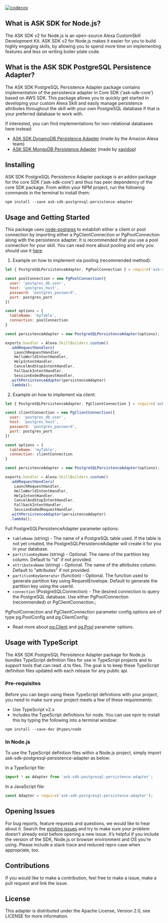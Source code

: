 
[![codecov](https://codecov.io/github/bryanleemoore/ask-sdk-postgresql-persistence-adapter/branch/main/graph/badge.svg?token=PRAU3C5NFJ)](https://codecov.io/github/bryanleemoore/ask-sdk-postgresql-persistence-adapter)

## What is ASK SDK for Node.js?

The ASK SDK v2 for Node.js is an open-source Alexa CustomSkill Development Kit. ASK SDK v2 for Node.js makes it easier for you to build highly engaging skills, by allowing you to spend more time on implementing features and less on writing boiler-plate code.

## What is the ASK SDK PostgreSQL Persistence Adapter?

The ASK SDK PostgreSQL Persistence Adapter package contains implementation of the persistence adapter in Core SDK ('ask-sdk-core') based on AWS SDK. This package allows you to quickly get started in developing your custom Alexa Skill and easily manage persistence attributes throughout the skill with your own PostgreSQL database if that is your preferred database to work with.

If interested, you can find implementations for non-relational databases here instead:
  - [ASK SDK DynamoDB Persistence Adapter](https://www.npmjs.com/package/ask-sdk-dynamodb-persistence-adapter) (made by the Amazon Alexa team)
  - [ASK SDK MongoDB Persistence Adapter](https://www.npmjs.com/package/ask-sdk-mongodb-persistence-adapter) (made by [xavidop](https://github.com/xavidop))

## Installing
ASK SDK PostgreSQL Persistence Adapter package is an addon package for the core SDK ('ask-sdk-core') and thus has peer dependency of the core SDK package. From within your NPM project, run the following commands in the terminal to install them:

```
npm install --save ask-sdk-postgresql-persistence-adapter
```

## Usage and Getting Started

This package uses [node-postgres](https://node-postgres.com/) to establish either a client or pool connection by importing either a PgClientConnection or PgPoolConnection along with the persistence adapter. It is recommended that you use a pool connection for your skill. You can read more about pooling and why you should use it [here](https://node-postgres.com/).





1. Example on how to implement via pooling (recommended method):

```javascript
let { PostgreSQLPersistenceAdapter, PgPoolConnection } = require('ask-sdk-postgresql-persistence-adapter');

const poolConnection = new PgPoolConnection({
  user: 'postgres_db_user',
  host: 'postgres_host',
  password: 'postgres_password',
  port: postgres_port
})

const options = {
  tableName: 'myTable',
  connection: poolConnection
}

const persistenceAdapter = new PostgreSQLPersistenceAdapter(options);

exports.handler = Alexa.SkillBuilders.custom()
  .addRequestHandlers(
    LaunchRequestHandler,
    HelloWorldIntentHandler,
    HelpIntentHandler,
    CancelAndStopIntentHandler,
    FallbackIntentHandler,
    SessionEndedRequestHandler,
  .withPersistenceAdapter(persistenceAdapter)
  .lambda();
```

2. Example on how to implement via client:

```javascript
let { PostgreSQLPersistenceAdapter, PgClientConnection } = require('ask-sdk-postgresql-persistence-adapter');

const clientConnection = new PgClientConnection({
  user: 'postgres_db_user',
  host: 'postgres_host',
  password: 'postgres_password',
  port: postgres_port
})

const options = {
  tableName: 'myTable',
  connection: clientConnection
}

const persistenceAdapter = new PostgreSQLPersistenceAdapter(options);

exports.handler = Alexa.SkillBuilders.custom()
  .addRequestHandlers(
    LaunchRequestHandler,
    HelloWorldIntentHandler,
    HelpIntentHandler,
    CancelAndStopIntentHandler,
    FallbackIntentHandler,
    SessionEndedRequestHandler,
  .withPersistenceAdapter(persistenceAdapter)
  .lambda();
```

Full PostgreSQLPersistenceAdapter parameter options:
- `tableName` (string) - The name of a PostgreSQL table used. If the table is not yet created, the PostgreSQLPersistenceAdapter will create it for you in your database.
- `partitionKeyName` (string) - Optional. The name of the partition key column. Default to "id" if not provided.
- `attributesName` (string) - Optional.  The name of the attributes column. Default to "attributes" if not provided.
- `partitionKeyGenerator` (function) - Optional. The function used to generate partition key using RequestEnvelope. Default to generate the partition key using the userId.
- `connection` (PostgreSQLConnection) - The desired connection to query the PostgreSQL database. Use either PgPoolConnection (recommended) or PgClientConnection.;

PgPoolConnection and PgClientConnection parameter config options are of type pg.PoolConfig and pg.ClientConfig:
- Read more about [pg.Client](https://node-postgres.com/apis/client) and [pg.Pool](https://node-postgres.com/apis/pool) parameter options.


## Usage with TypeScript
The ASK SDK PostgreSQL Persistence Adapter package for Node.js bundles TypeScript definition files for use in TypeScript projects and to support tools that can read .d.ts files. The goal is to keep these TypeScript definition files updated with each release for any public api.

### Pre-requisites
Before you can begin using these TypeScript definitions with your project, you need to make sure your project meets a few of these requirements:
- Use TypeScript v2.x
- Includes the TypeScript definitions for node. You can use npm to install this by typing the following into a terminal window:

```
npm install --save-dev @types/node
```

### In Node.js
To use the TypeScript definition files within a Node.js project, simply import ask-sdk-postgresql-persistence-adapter as below:

In a TypeScript file:

```typescript
import * as Adapter from 'ask-sdk-postgresql-persistence-adapter';
```

In a JavaScript file:

```javascript
const Adapter = require('ask-sdk-postgresql-persistence-adapter');
```

## Opening Issues
For bug reports, feature requests and questions, we would like to hear about it. Search the [existing issues](https://github.com/bryanleemoore/ask-sdk-postgresql-persistence-adapter/issues) and try to make sure your problem doesn’t already exist before opening a new issue. It’s helpful if you include the version of the SDK, Node.js or browser environment and OS you’re using. Please include a stack trace and reduced repro case when appropriate, too. 

## Contributions
If you would like to make a contribution, feel free to make a issue, make a pull request and link the issue. 

## License
This adapter is distributed under the Apache License, Version 2.0, see LICENSE for more information.
